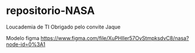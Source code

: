 # repositorio-NASA
Loucademia de TI
Obrigado pelo convite Jaque

Modelo figma
https://www.figma.com/file/XuPHIler57OvStmpksdvC8/nasa?node-id=0%3A1